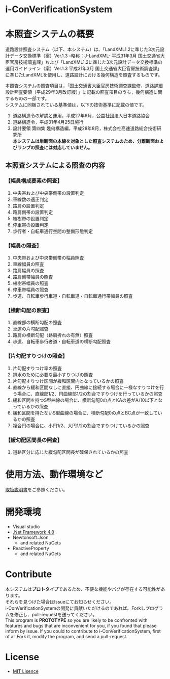 # i-ConVerificationSystem

# 本照査システムの概要
道路設計照査システム（以下、本システム）は、「LandXML1.2に準じた3次元設計データ交換標準（案）Ver.1.3 –略称：J-LandXML- 平成31年3月 国土交通省大臣官房技術調査課」および「LandXML1.2に準じた3次元設計データ交換標準の運用ガイドライン（案）Ver.1.3 平成31年3月 国土交通省大臣官房技術調査課」に準じたLandXMLを使用し、道路設計における幾何構造を照査するものです。

本照査システムの照査項目は，「国土交通省大臣官房技術調査課監修，道路詳細設計照査要領（平成29年3月改訂版）」に記載の照査項目のうち，幾何構造に関するものの一部です。  
システムに同梱されている基準値は，以下の技術基準に記載の値です。  
1. 道路構造令の解説と運用，平成27年6月，公益社団法人日本道路協会  
1. 道路構造令，平成31年4月25日施行  
1. 設計要領 第四集 幾何構造編，平成28年8月，株式会社高速道路総合技術研究所  
**本システムは単断面の本線を対象とした照査システムのため、分離断面およびランプの照査には対応していません。**  
  
## 本照査システムによる照査の内容  
### 【幅員構成要素の照査】  
1. 中央帯および中央帯側帯の設置判定  
1. 車線数の適正判定  
1. 路肩の設置判定  
1. 路肩側帯の設置判定  
1. 植樹帯の設置判定  
1. 停車帯の設置判定  
1. 歩行者・自転車通行空間の整備形態判定  
  
### 【幅員の照査】  
1. 中央帯および中央帯側帯の幅員照査  
1. 車線幅員の照査  
1. 路肩幅員の照査  
1. 路肩側帯幅員の照査  
1. 植樹帯幅員の照査  
1. 停車帯幅員の照査  
1. 歩道、自転車歩行車道・自転車道・自転車通行帯幅員の照査  
  
### 【横断勾配の照査】  
1. 直線部の横断勾配の照査  
1. 車道の片勾配照査  
1. 路肩の横断勾配（路肩折れの有無）照査  
1. 歩道、自転車歩行者道・自転車道の横断勾配照査  
  
### 【片勾配すりつけの照査】  
1. 片勾配すりつけ率の照査  
1. 排水のために必要な最小すりつけの照査  
1. 片勾配すりつけ区間が緩和区間内となっているかの照査  
1. 直線から緩和区間なしに直接、円曲線に接続する場合に一様なすりつけを行う場合に、直線部1/2、円曲線部1/2の割合ですりつけを行っているかの照査  
1. 緩和区間を持つS型曲線の場合に、横断勾配0の点とKAの差がA/10以下となっているかの照査  
1. 緩和区間を持たないS型曲線の場合に、横断勾配0の点とBC点が一致しているかの照査  
1. 複合円の場合に、小円1/2、大円1/2の割合ですりつけているかの照査  
  
### 【緩勾配区間長の照査】  
1. 道路区分に応じた緩勾配区間長が確保されているかの照査  

# 使用方法、動作環境など
[取扱説明書](Documents/道路設計照査システム_取扱説明書.docx)をご参照ください。

# 開発環境
- Visual studio
- [.Net Framework 4.8](https://dotnet.microsoft.com/download)
- Newtonsoft.Json
  - and related NuGets
- ReactiveProperty
  - and related NuGets

# Contribute
本システムは**プロトタイプ**であるため、不便な機能やバグが存在する可能性があります。  
それらを見つけた場合はIssueにてお知らせください。  
i-ConVerificationSystemの開発に貢献いただけるのであれば、Forkしプログラムを修正し、pull-requestを送ってください。  
This program is **PROTOTYPE** so you are likely to be confronted with features and bugs that are inconvenient for you, if you found that please inform by issue.
If you could to contribute to i-ConVerificationSystem, first of all Fork it, modify the program, and send a pull-request.  

# License
- [MIT Lisence](LICENSE)